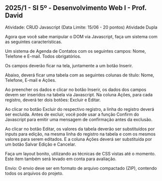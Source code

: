 ## 2025/1 - SI 5º - Desenvolvimento Web I - Prof. David
Atividade: CRUD Javascript (Data Limite: 15/06 - 20 pontos)
Atividade Dupla

Agora que você sabe manipular o DOM via Javascript, faça um sistema com as seguintes características.

Um sistema de Agenda de Contatos com os seguintes campos: Nome, Telefone e E-mail. Todos obrigatórios.

Os campos deverão ficar na tela, juntamente a um botão Inserir.

Abaixo, deverá ficar uma tabela com as seguintes colunas de título: Nome, Telefone, E-mail e Ações.

Ao preencher os dados e clicar no botão Inserir, os dados dos campos devem ser inseridos na tabela via Javascript. Na coluna Ações, para cada registro, deverá ter dois botões: Excluir e Editar.

Ao clicar no botão Excluir do respectivo registro, a linha do registro deverá ser excluída. Antes de excluir, você pode usar a função Confirm do Javascript para emitir uma mensagem de confirmação antes da exclusão.

Ao clicar no botão Editar, os valores da tabela deverão ser substituídos por inputs para edição, na mesma linha do registro na tabela e com os mesmos valores para serem editados. E a coluna Ações deverá ser substituída por um botão Salvar Edição e Cancelar.

Faça um layout bonito, utilizando as técnicas de CSS vistas até o momento. Este item também será levado em conta para avaliação.

Envio: O envio deve ser em formato de arquivo compactado (ZIP), contendo todos os arquivos do projeto.
